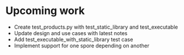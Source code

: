 Upcoming work
=============

- Create test_products.py with test_static_library and test_executable
- Update design and use cases with latest notes
- Add test_executable_with_static_library test case
- Implement support for one spore depending on another
